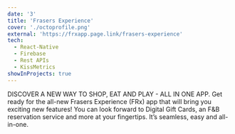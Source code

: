 ```yaml
---
date: '3'
title: 'Frasers Experience'
cover: './octoprofile.png'
external: 'https://frxapp.page.link/frasers-experience'
tech:
  - React-Native
  - Firebase
  - Rest APIs
  - KissMetrics
showInProjects: true
---
```


DISCOVER A NEW WAY TO SHOP, EAT AND PLAY - ALL IN ONE APP.
Get ready for the all-new Frasers Experience (FRx) app that will bring you exciting new features! You can look forward to Digital Gift Cards, an F&B reservation service and more at your fingertips. It’s seamless, easy and all-in-one.
